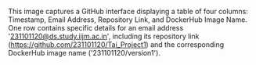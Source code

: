 This image captures a GitHub interface displaying a table of four columns: Timestamp, Email Address, Repository Link, and DockerHub Image Name. One row contains specific details for an email address '231101120@ds.study.iijm.ac.in', including its repository link (https://github.com/231101120/Tai_Project1) and the corresponding DockerHub image name ('231101120/version1').